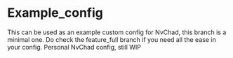 # Example_config

This can be used as an example custom config for NvChad, this branch is a minimal one. Do check the feature_full branch if you need all the ease in your config.
Personal NvChad config, still WIP
